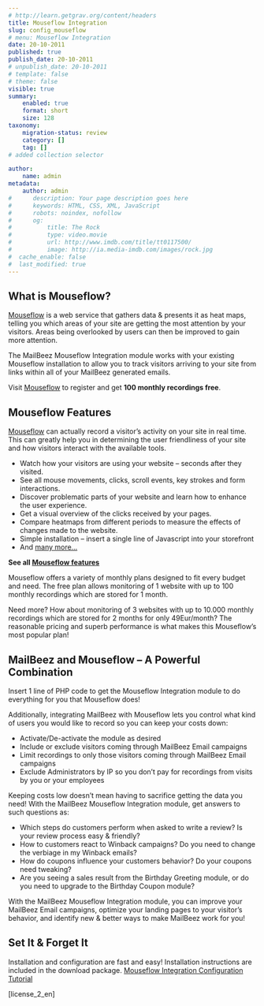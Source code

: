 ```yaml
---
# http://learn.getgrav.org/content/headers
title: Mouseflow Integration
slug: config_mouseflow
# menu: Mouseflow Integration
date: 20-10-2011
published: true
publish_date: 20-10-2011
# unpublish_date: 20-10-2011
# template: false
# theme: false
visible: true
summary:
    enabled: true
    format: short
    size: 128
taxonomy:
    migration-status: review
    category: []
    tag: []
# added collection selector

author:
    name: admin
metadata:
    author: admin
#      description: Your page description goes here
#      keywords: HTML, CSS, XML, JavaScript
#      robots: noindex, nofollow
#      og:
#          title: The Rock
#          type: video.movie
#          url: http://www.imdb.com/title/tt0117500/
#          image: http://ia.media-imdb.com/images/rock.jpg
#  cache_enable: false
#  last_modified: true
---
```


## What is Mouseflow?

[Mouseflow](http://localhost/wordpress_mailbeez_EOL/wp-content/plugins/adrotate/adrotate-out.php?track=OSwwLDAsaHR0cDovL3d3dy5zaGFyZWFzYWxlLmNvbS9yLmNmbT9iPTIyOTA5NiZhbXA7dT00NTAwNjEmYW1wO209MjcxODImYW1wO3VybGxpbms9JmFtcDthZmZ0cmFjaz0) is a web service that gathers data & presents it as heat maps, telling you which areas of your site are getting the most attention by your visitors. Areas being overlooked by users can then be improved to gain more attention.

  
 The MailBeez Mouseflow Integration module works with your existing Mouseflow installation to allow you to track visitors arriving to your site from links within all of your MailBeez generated emails.

Visit [Mouseflow](http://localhost/wordpress_mailbeez_EOL/wp-content/plugins/adrotate/adrotate-out.php?track=OSwwLDAsaHR0cDovL3d3dy5zaGFyZWFzYWxlLmNvbS9yLmNmbT9iPTIyOTA5NiZhbXA7dT00NTAwNjEmYW1wO209MjcxODImYW1wO3VybGxpbms9JmFtcDthZmZ0cmFjaz0) to register and get **100 monthly recordings free**.

## Mouseflow Features

[Mouseflow](http://localhost/wordpress_mailbeez_EOL/wp-content/plugins/adrotate/adrotate-out.php?track=OSwwLDAsaHR0cDovL3d3dy5zaGFyZWFzYWxlLmNvbS9yLmNmbT9iPTIyOTA5NiZhbXA7dT00NTAwNjEmYW1wO209MjcxODImYW1wO3VybGxpbms9JmFtcDthZmZ0cmFjaz0) can actually record a visitor’s activity on your site in real time. This can greatly help you in determining the user friendliness of your site and how visitors interact with the available tools.

- Watch how your visitors are using your website – seconds after they visited.
- See all mouse movements, clicks, scroll events, key strokes and form interactions.
- Discover problematic parts of your website and learn how to enhance the user experience.
- Get a visual overview of the clicks received by your pages.
- Compare heatmaps from different periods to measure the effects of changes made to the website.
- Simple installation – insert a single line of Javascript into your storefront
- And [many more…](http://localhost/wordpress_mailbeez_EOL/wp-content/plugins/adrotate/adrotate-out.php?track=MTAsMCwwLGh0dHA6Ly93d3cuc2hhcmVhc2FsZS5jb20vci5jZm0/dT00NTAwNjEmYW1wO2I9MjI5MDk2JmFtcDttPTI3MTgyJmFtcDthZmZ0cmFjaz0mYW1wO3VybGxpbms9bW91c2VmbG93JTJFY29tJTJGZmVhdHVyZXM)

**See all [Mouseflow features](http://localhost/wordpress_mailbeez_EOL/wp-content/plugins/adrotate/adrotate-out.php?track=MTAsMCwwLGh0dHA6Ly93d3cuc2hhcmVhc2FsZS5jb20vci5jZm0/dT00NTAwNjEmYW1wO2I9MjI5MDk2JmFtcDttPTI3MTgyJmFtcDthZmZ0cmFjaz0mYW1wO3VybGxpbms9bW91c2VmbG93JTJFY29tJTJGZmVhdHVyZXM)**

Mouseflow offers a variety of monthly plans designed to fit every budget and need. The free plan allows monitoring of 1 website with up to 100 monthly recordings which are stored for 1 month.

Need more? How about monitoring of 3 websites with up to 10.000 monthly recordings which are stored for 2 months for only 49Eur/month? The reasonable pricing and superb performance is what makes this Mouseflow’s most popular plan!

## MailBeez and Mouseflow – A Powerful Combination

Insert 1 line of PHP code to get the Mouseflow Integration module to do everything for you that Mouseflow does!

Additionally, integrating MailBeez with Mouseflow lets you control what kind of users you would like to record so you can keep your costs down:

- Activate/De-activate the module as desired
- Include or exclude visitors coming through MailBeez Email campaigns
- Limit recordings to only those visitors coming through MailBeez Email campaigns
- Exclude Administrators by IP so you don’t pay for recordings from visits by you or your employees

Keeping costs low doesn’t mean having to sacrifice getting the data you need! With the MailBeez Mouseflow Integration module, get answers to such questions as:

- Which steps do customers perform when asked to write a review? Is your review process easy & friendly?
- How to customers react to Winback campaigns? Do you need to change the verbiage in my Winback emails?
- How do coupons influence your customers behavior? Do your coupons need tweaking?
- Are you seeing a sales result from the Birthday Greeting module, or do you need to upgrade to the Birthday Coupon module?

With the MailBeez Mouseflow Integration module, you can improve your MailBeez Email campaigns, optimize your landing pages to your visitor’s behavior, and identify new & better ways to make MailBeez work for you!

## Set It & Forget It

Installation and configuration are fast and easy! Installation instructions are included in the download package. [Mouseflow Integration Configuration Tutorial](http://www.mailbeez.com/documentation/tutorials/configbeez-tutorials/mouseflow-integration-configuration-tutorial/)

[license\_2\_en]

